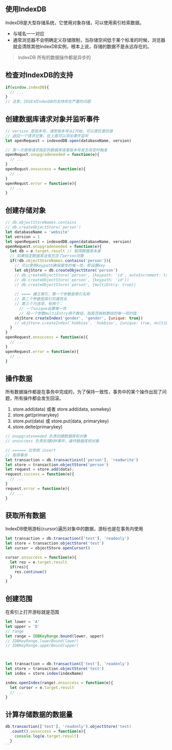 ## 使用IndexDB
IndexDB是大型存储系统，它使用对象存储，可以使用索引检索数据。
* 与域名一一对应
* 通常浏览器不会明确定义存储限制，当存储空间低于某个标准的时候，浏览器就会清除其他IndexDB实例，根本上说，存储的数据不是永远存在的。

> IndexDB 所有的数据操作都是异步的
## 检查对IndexDB的支持
```js
if(window.indexDB){
  // ...
}
// 注意，IOS8对IndexDB的支持存在严重的问题
```

## 创建数据库请求对象并监听事件
```js
// version 是版本号，通常版本号从1开始，可以使任意的值
// 返回一个请求对象，在上面可以添加事件监听
let openRequest = indexedDB.open(databaseName, version)

// 第一次使用请求指定的数据库或者版本号发生改变时触发
openRequst.onupgradeneeded = function(e){
  // ...
}
openRequst.onsuccess = function(e){
  // ...
}
openRequst.error = function(e){
  // ...
}
```

## 创建存储对象
```js
// db.objectStoreNames.contains
// db.createObjectStore('person')
let databaseName = 'website'
let version = 1
let openRequest = indexedDB.open(databaseName, version)
openRequest.onupgradeneeded = function(e){
  let db = e.target.result // 取得数据库本身
  // 如果指定数据库没有包含了person对象
  if(!db.objectStoreNames.contains('person')){
    // 可以使用keypath确保属性的唯一性，即设置key
    let objStore = db.createObjectStore('person')
    // db.createObjectStore('person', {keypath: 'id', autoIncrement: true})
    // db.createObjectStore('person', {keypath: 'id'})
    // db.createObjectStore('person', {multiEntry: true})
    
    // ==== 建立索引，第一个参数是索引名称
    // 第二个参数是索引的属性名
    // 第三个为选项，有两个：
      // 一个unique设置唯一性
      // 另一个参数multiEntry用于数组，指是否映射数组的每一项的值
    objStore.createIndex('gender', 'gender', {unique: true})
    // objStore.createIndex('hobbies', 'hobbies', {unique: true, multiEntry: true})
  }
}
openRequest.onsuccess = function(e){
  // ...
}
openRequest.error = function(e){
  // ...
}
```

## 操作数据
所有数据操作都是在事务中完成的，为了保持一致性，事务中的某个操作出现了问题，所有操作都会发生回滚。
1. store.add(data) 或者 store.add(data, somekey)
2. store.get(primarykey)
3. store.put(data) 或 store.put(data, primarykey)
4. store.delte(primarykey)
```js
// onupgrateneeded 负责创建数据库和对象
// onsuccess 负责处理DOM事件，操作数据库和对象

// ====== 仅举例 insert
// 取得事务
let transaction = db.transactioin(['person'], 'readwrite')
let store = transaction.objectStore('person')
let request = store.add(data);
request.success = function(e){
  // ...
}
request.error = function(e){
  // ...
}
```

## 获取所有数据
IndexDB使用游标(cursor)遍历对象中的数据，游标也是在事务内使用
```js
let transaction = db.transaction(['test'], 'readonly')
let store = transaction.objectStore('test')
let cursor = objectStore.openCursor()

cursor.onsuccess = function(e){
  let res = e.target.result
  if(res){
    res.continue()
  }
}

```

## 创建范围
在索引上打开游标就是范围
```js
let lower = 'A'
let upper = 'D'
// range
let range = IDBKeyRange.bound(lower, upper)
// IDBKeyRange.lowerBound(lower)
// IDBKeyRange.upperBound(upper)



let transaction = db.transaction(['test'], 'readonly')
let store = transaction.objectStore('test')
let index = store.index(indexName)

index.openIndex(range).onsuccess = function(e){
  let cursor = e.target.result
  // ...
}
```

## 计算存储数据的数据量
```js
db.transaction(['test'], 'readonly').objectStore('test)
  .count().onsuccess = function(e){
    console.log(e.target.result)
  }
``